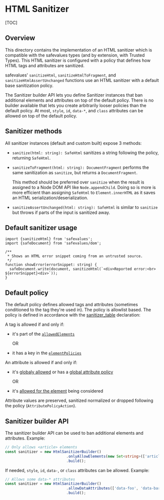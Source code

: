 # HTML Sanitizer

[TOC]

## Overview

This directory contains the implementation of an HTML sanitizer which is
compatible with the safevalues types (and by extension, with Trusted Types).
This HTML sanitizer is configured with a policy that defines how HTML tags and
attributes are sanitized.

safevalues' `sanitizeHtml`, `sanitizeHtmlToFragment`, and
`sanitizeHtmlAssertUnchanged` functions use an HTML sanitizer with a default
base sanitization policy.

The Sanitizer builder API lets you define Sanitizer instances that ban
additional elements and attributes on top of the default policy. There is no
builder available that lets you create arbitrarily looser policies than the
default policy. At most, `style`, `id`, `data-*`, and `class` attributes can be
allowed on top of the default policy.

## Sanitizer methods

All sanitizer instances (default and custom built) expose 3 methods:

*   `sanitize(html: string): SafeHtml` sanitizes a string following the policy,
    returning `SafeHtml`.

*   `sanitizeToFragment(html: string): DocumentFragment` performs the same
    sanitization as `sanitize`, but returns a `DocumentFragment`.

    This method should be preferred over `sanitize` when the result is assigned
    to a Node DOM API like `Node.appendChild`. Doing so is more is more
    efficient than assigning `SafeHtml` to `Element.innerHTML` as it saves an
    HTML serialization/deserialization.

*   `sanitizeAssertUnchanged(html: string): SafeHtml` is similar to `sanitize`
    but throws if parts of the input is sanitized away.

## Default sanitizer usage

```
import {sanitizeHtml} from 'safevalues';
import {safeDocument} from 'safevalues/dom';

/**
 * Shows an HTML error snippet coming from an untrusted source.
 */
function showError(errorSnippet: string) {
  safeDocument.write(document, sanitizeHtml(`<div>Reported error:<br> ${errorSnippet}<div>`));
}
```

## Default policy

The default policy defines allowed tags and attributes (sometimes conditioned to
the tag they're used in). The policy is allowlist based. The policy is defined
in accordance with the
[sanitizer_table](https://github.com/google/safevalues/blob/main/src/builders/html_sanitizer/sanitizer_table/default_sanitizer_table.ts)
declaration:

A tag is allowed if and only if:

*   it's part of the
    [`allowedElements`](https://github.com/google/safevalues/blob/main/src/builders/html_sanitizer/sanitizer_table/default_sanitizer_table.ts#L17)

    OR

*   it has a key in the
    [`elementPolicies`](https://github.com/google/safevalues/blob/main/src/builders/html_sanitizer/sanitizer_table/default_sanitizer_table.ts#L35)

An attribute is allowed if and only if:

*   it's
    [globaly allowed](https://github.com/google/safevalues/blob/main/src/builders/html_sanitizer/sanitizer_table/default_sanitizer_table.ts#L98)
    or has a
    [global attribute policy](https://github.com/google/safevalues/blob/main/src/builders/html_sanitizer/sanitizer_table/default_sanitizer_table.ts#L199)

    OR

*   it's
    [allowed for the element](https://github.com/google/safevalues/blob/main/src/builders/html_sanitizer/sanitizer_table/default_sanitizer_table.ts#L35)
    being considered

Attribute values are preserved, sanitized normalized or dropped following the
policy (`AttributePolicyAction`).

## Sanitizer builder API

The sanitizer builder API can be used to ban additional elements and attributes.
Example:

```typescript
// Only allows <article> elements
const sanitizer = new HtmlSanitizerBuilder()
                            .onlyAllowElements(new Set<string>(['article']))
                            .build();
```

If needed, `style`, `id`, `data-`, or `class` attributes can be allowed.
Example:

```typescript
// Allows some data-* attributes
const sanitizer = new HtmlSanitizerBuilder()
                            .allowDataAttributes(['data-foo', 'data-bar'])
                            .build();
```
